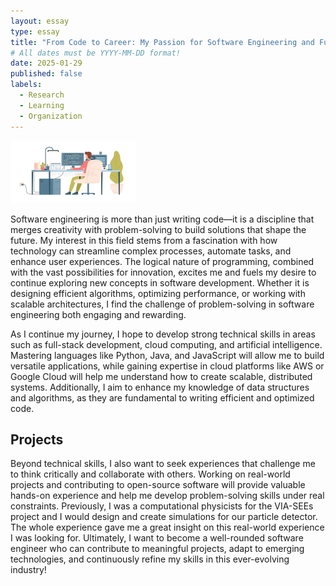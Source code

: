 ```yaml
---
layout: essay
type: essay
title: "From Code to Career: My Passion for Software Engineering and Future Goals"
# All dates must be YYYY-MM-DD format!
date: 2025-01-29
published: false
labels:
  - Research
  - Learning
  - Organization
---
```


<img width="200px" class="rounded float-start pe-4" src="../img/software_eng.png">

Software engineering is more than just writing code—it is a discipline that merges creativity with problem-solving to build solutions that shape the future. My interest in this field stems from a fascination with how technology can streamline complex processes, automate tasks, and enhance user experiences. The logical nature of programming, combined with the vast possibilities for innovation, excites me and fuels my desire to continue exploring new concepts in software development. Whether it is designing efficient algorithms, optimizing performance, or working with scalable architectures, I find the challenge of problem-solving in software engineering both engaging and rewarding.

As I continue my journey, I hope to develop strong technical skills in areas such as full-stack development, cloud computing, and artificial intelligence. Mastering languages like Python, Java, and JavaScript will allow me to build versatile applications, while gaining expertise in cloud platforms like AWS or Google Cloud will help me understand how to create scalable, distributed systems. Additionally, I aim to enhance my knowledge of data structures and algorithms, as they are fundamental to writing efficient and optimized code. 

## Projects

Beyond technical skills, I also want to seek experiences that challenge me to think critically and collaborate with others. Working on real-world projects and contributing to open-source software will provide valuable hands-on experience and help me develop problem-solving skills under real constraints. Previously, I was a computational physicists for the VIA-SEEs project and I would design and create simulations for our particle detector. The whole experience gave me a great insight on this real-world experience I was looking for. Ultimately, I want to become a well-rounded software engineer who can contribute to meaningful projects, adapt to emerging technologies, and continuously refine my skills in this ever-evolving industry! 




